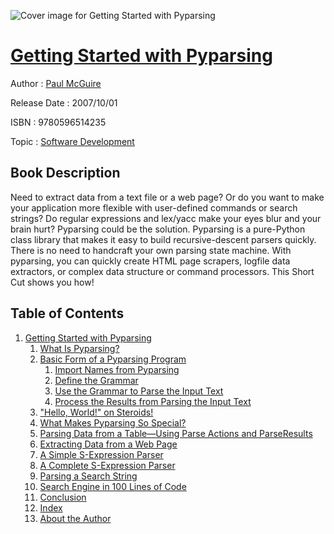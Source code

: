 ![Cover image for Getting Started with Pyparsing](https://imgdetail.ebookreading.net/cover/cover/software_development/EB9780596514235.jpg)

[Getting Started with Pyparsing](https://ebookreading.net/view/book/Getting+Started+with+Pyparsing-EB9780596514235_1.html "Getting Started with Pyparsing")
====================================================================================================================

Author : [Paul McGuire](https://ebookreading.net/search/author/Paul+McGuire)

Release Date : 2007/10/01

ISBN : 9780596514235

Topic : [Software Development](https://ebookreading.net/search/category/software-development)

Book Description
-----------------

 Need to extract data from a text file or a web page? Or do you want to make your application more flexible with user-defined commands or search strings? Do regular expressions and lex/yacc make your eyes blur and your brain hurt? 
Pyparsing could be the solution. Pyparsing is a pure-Python class library that makes it easy to build recursive-descent parsers quickly. There is no need to handcraft your own parsing state machine. With pyparsing, you can quickly create HTML page scrapers, logfile data extractors, or complex data structure or command processors. This Short Cut shows you how!
              
Table of Contents
-----------------

1. [Getting Started with Pyparsing](https://ebookreading.net/view/book/Getting+Started+with+Pyparsing-EB9780596514235_2.html)
    1. [What Is Pyparsing?](https://ebookreading.net/view/book/Getting+Started+with+Pyparsing-EB9780596514235_2.html#what_is_pyparsing)
    1. [Basic Form of a Pyparsing Program](https://ebookreading.net/view/book/Getting+Started+with+Pyparsing-EB9780596514235_3.html)
        1. [Import Names from Pyparsing](https://ebookreading.net/view/book/Getting+Started+with+Pyparsing-EB9780596514235_3.html#import_names_from_p)
        1. [Define the Grammar](https://ebookreading.net/view/book/Getting+Started+with+Pyparsing-EB9780596514235_3.html#define_the_grammar)
        1. [Use the Grammar to Parse the Input Text](https://ebookreading.net/view/book/Getting+Started+with+Pyparsing-EB9780596514235_3.html#use_the_grammar_to_)
        1. [Process the Results from Parsing the Input Text](https://ebookreading.net/view/book/Getting+Started+with+Pyparsing-EB9780596514235_3.html#process_the_results)
    1. [&quot;Hello, World!&quot; on Steroids!](https://ebookreading.net/view/book/Getting+Started+with+Pyparsing-EB9780596514235_4.html)
    1. [What Makes Pyparsing So Special?](https://ebookreading.net/view/book/Getting+Started+with+Pyparsing-EB9780596514235_5.html)
    1. [Parsing Data from a Table—Using Parse Actions and ParseResults](https://ebookreading.net/view/book/Getting+Started+with+Pyparsing-EB9780596514235_6.html)
    1. [Extracting Data from a Web Page](https://ebookreading.net/view/book/Getting+Started+with+Pyparsing-EB9780596514235_7.html)
    1. [A Simple S-Expression Parser](https://ebookreading.net/view/book/Getting+Started+with+Pyparsing-EB9780596514235_8.html)
    1. [A Complete S-Expression Parser](https://ebookreading.net/view/book/Getting+Started+with+Pyparsing-EB9780596514235_9.html)
    1. [Parsing a Search String](https://ebookreading.net/view/book/Getting+Started+with+Pyparsing-EB9780596514235_10.html)
    1. [Search Engine in 100 Lines of Code](https://ebookreading.net/view/book/Getting+Started+with+Pyparsing-EB9780596514235_11.html)
    1. [Conclusion](https://ebookreading.net/view/book/Getting+Started+with+Pyparsing-EB9780596514235_12.html)
    1. [Index](https://ebookreading.net/view/book/Getting+Started+with+Pyparsing-EB9780596514235_13.html)
    1. [About the Author](https://ebookreading.net/view/book/Getting+Started+with+Pyparsing-EB9780596514235_14.html)
